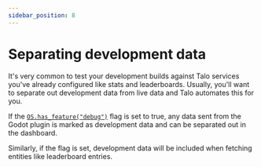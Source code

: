 ```yaml
---
sidebar_position: 8
---
```


# Separating development data

It's very common to test your development builds against Talo services you've already configured like stats and leaderboards.
Usually, you'll want to separate out development data from live data and Talo automates this for you.

If the [`OS.has_feature("debug")`](https://docs.godotengine.org/en/stable/tutorials/export/feature_tags.html) flag is set to true, any data sent from the Godot plugin is marked as development data and can be separated out in the dashboard.

Similarly, if the flag is set, development data will be included when fetching entities like leaderboard entries.

